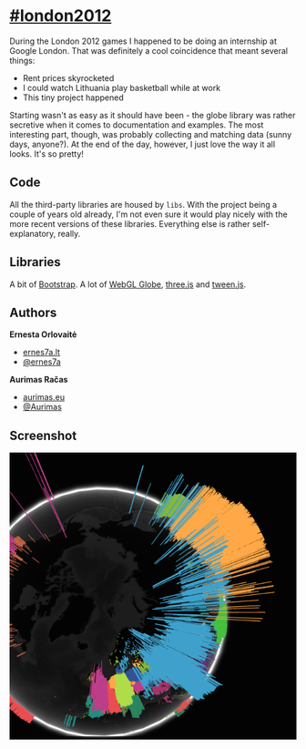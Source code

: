 # [#london2012](http://london2012.opendata.lt)

During the London 2012 games I happened to be doing an internship at Google London. That was definitely a cool coincidence that meant several things:
+ Rent prices skyrocketed
+ I could watch Lithuania play basketball while at work
+ This tiny project happened

Starting wasn't as easy as it should have been - the globe library was rather secretive when it comes to documentation and examples. The most interesting part, though, was probably collecting and matching data (sunny days, anyone?). At the end of the day, however, I just love the way it all looks. It's so pretty!

## Code
All the third-party libraries are housed by `libs`. With the project being a couple of years old already, I'm not even sure it would play nicely with the more recent versions of these libraries. Everything else is rather self-explanatory, really.

## Libraries
A bit of [Bootstrap](http://twitter.github.io/bootstrap/). A lot of [WebGL Globe](https://github.com/dataarts/webgl-globe), [three.js](http://mrdoob.github.io/three.js/) and [tween.js](https://github.com/sole/tween.js/).

## Authors
**Ernesta Orlovaitė**

+ [ernes7a.lt](http://ernes7a.lt)
+ [@ernes7a](http://twitter.com/ernes7a)

**Aurimas Račas**

+ [aurimas.eu](http://aurimas.eu)
+ [@Aurimas](http://twitter.com/aurimas)

## Screenshot
 ![@#london2012](London.png)
